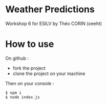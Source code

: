 # Weather Predictions
Workshop 6 for ESILV by Théo CORIN (oeeht)

# How to use
On github :

  * fork the project
  * clone the project on your machine
	
Then on your console :


	$ npm i
	$ node index.js
